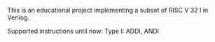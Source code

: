 This is an educational project implementing a subset of RISC V 32 I in Verilog.

Supported instructions until now:
Type I:
    ADDI, ANDI
